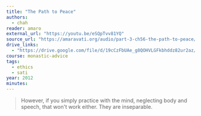 ```yaml
---
title: "The Path to Peace"
authors:
  - chah
reader: amaro
external_url: "https://youtu.be/eSQpTvv81YQ"
source_url: "https://amaravati.org/audio/part-3-ch56-the-path-to-peace/"
drive_links:
  - "https://drive.google.com/file/d/19cCzFbUAe_g8QOHVLGFkbhddz82ur2az/view?usp=drivesdk"
course: monastic-advice
tags:
  - ethics
  - sati
year: 2012
minutes: 
---
```


> However, if you simply practice with the mind, neglecting body and speech, that won't work either.
They are inseparable.
